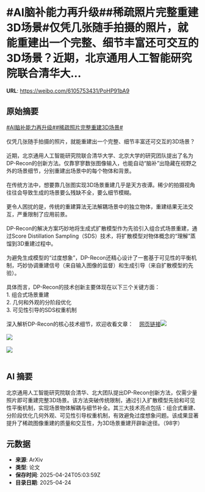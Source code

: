 # #AI脑补能力再升级##稀疏照片完整重建3D场景#仅凭几张随手拍摄的照片，就能重建出一个完整、细节丰富还可交互的3D场景？近期，北京通用人工智能研究院联合清华大...

**URL**: https://weibo.com/6105753431/PoHP91bA9

## 原始摘要

<a href="https://m.weibo.cn/search?containerid=231522type%3D1%26t%3D10%26q%3D%23AI%E8%84%91%E8%A1%A5%E8%83%BD%E5%8A%9B%E5%86%8D%E5%8D%87%E7%BA%A7%23&amp;extparam=%23AI%E8%84%91%E8%A1%A5%E8%83%BD%E5%8A%9B%E5%86%8D%E5%8D%87%E7%BA%A7%23" data-hide=""><span class="surl-text">#AI脑补能力再升级#</span></a><a href="https://m.weibo.cn/search?containerid=231522type%3D1%26t%3D10%26q%3D%23%E7%A8%80%E7%96%8F%E7%85%A7%E7%89%87%E5%AE%8C%E6%95%B4%E9%87%8D%E5%BB%BA3D%E5%9C%BA%E6%99%AF%23&amp;extparam=%23%E7%A8%80%E7%96%8F%E7%85%A7%E7%89%87%E5%AE%8C%E6%95%B4%E9%87%8D%E5%BB%BA3D%E5%9C%BA%E6%99%AF%23" data-hide=""><span class="surl-text">#稀疏照片完整重建3D场景#</span></a><br><br>仅凭几张随手拍摄的照片，就能重建出一个完整、细节丰富还可交互的3D场景？<br><br>近期，北京通用人工智能研究院联合清华大学、北京大学的研究团队提出了名为DP-Recon的创新方法。仅靠寥寥数张图像输入，也能自动“脑补”出隐藏在视野之外的场景细节，分别重建出场景中的每个物体和背景。<br><br>在传统方法中，想要靠几张图实现3D场景重建几乎是天方夜谭。稀少的拍摄视角往往会导致生成的场景要么残缺不全，要么细节模糊。<br><br>更令人困扰的是，传统的重建算法无法解耦场景中的独立物体，重建结果无法交互，严重限制了应用前景。<br><br>DP-Recon的解决方案巧妙地将生成式扩散模型作为先验引入组合式场景重建，通过Score Distillation Sampling（SDS）技术，将扩散模型对物体概念的“理解”蒸馏到3D重建过程中。<br><br>为避免生成模型的“过度想象”，DP-Recon还精心设计了一套基于可见性的平衡机制，巧妙协调重建信号（来自输入图像的监督）和生成引导（来自扩散模型的先验）。<br><br>具体而言，DP-Recon的技术创新主要体现在以下三个关键方面：<br>1. 组合式场景重建<br>2. 几何和外观的分阶段优化<br>3. 可见性引导的SDS权重机制<br><br>深入解析DP-Recon的核心技术细节，欢迎收看文章：<a href="https://weibo.cn/sinaurl?u=https%3A%2F%2Fmp.weixin.qq.com%2Fs%2FN6Ceo86jGpZwc3WCme36RQ" data-hide=""><span class="url-icon"><img style="width: 1rem;height: 1rem" src="https://h5.sinaimg.cn/upload/2015/09/25/3/timeline_card_small_web_default.png" referrerpolicy="no-referrer"></span><span class="surl-text">网页链接</span></a><img style="" src="https://tvax3.sinaimg.cn/large/006Fd7o3gy1i0rmnyqcx5j30z80bw0xo.jpg" referrerpolicy="no-referrer"><br><br><img style="" src="https://tvax4.sinaimg.cn/large/006Fd7o3gy1i0rmo46hthj30z70hetj0.jpg" referrerpolicy="no-referrer"><br><br><img style="" src="https://tvax1.sinaimg.cn/large/006Fd7o3gy1i0rmo6gavxj30z70917db.jpg" referrerpolicy="no-referrer"><br><br>

## AI 摘要

北京通用人工智能研究院联合清华、北大团队提出DP-Recon创新方法，仅需少量照片即可重建完整3D场景。该方法突破传统限制，通过引入扩散模型先验和可见性平衡机制，实现场景物体解耦与细节补全。其三大技术亮点包括：组合式重建、分阶段优化几何外观、可见性引导权重机制，有效避免过度想象问题。该成果显著提升了稀疏图像重建的质量和交互性，为3D场景重建开辟新途径。（98字）

## 元数据

- **来源**: ArXiv
- **类型**: 论文
- **保存时间**: 2025-04-24T05:03:59Z
- **目录日期**: 2025-04-24
